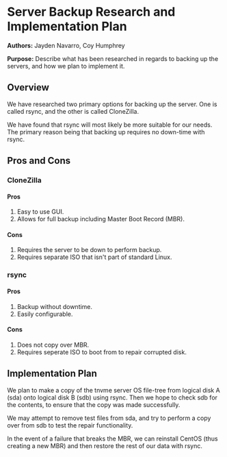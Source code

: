 # Server Backup Research and Implementation Plan

**Authors:** Jayden Navarro, Coy Humphrey

**Purpose:** Describe what has been researched in regards to backing up the servers, and how we plan to implement it.

## Overview
We have researched two primary options for backing up the server. One is called rsync, and the other is called CloneZilla.

We have found that rsync will most likely be more suitable for our needs. The primary reason being that backing up requires no down-time with rsync.

## Pros and Cons
### CloneZilla
#### Pros
1. Easy to use GUI.
2. Allows for full backup including Master Boot Record (MBR).

#### Cons
1. Requires the server to be down to perform backup.
2. Requires separate ISO that isn't part of standard Linux.

### rsync
#### Pros
1. Backup without downtime.
2. Easily configurable.

#### Cons
1. Does not copy over MBR.
2. Requires seperate ISO to boot from to repair corrupted disk.

## Implementation Plan
We plan to make a copy of the tnvme server OS file-tree from logical disk A (sda) onto logical disk B (sdb) using rsync. Then we hope to check sdb for the contents, to ensure that the copy was made successfully.

We may attempt to remove test files from sda, and try to perform a copy over from sdb to test the repair functionality.

In the event of a failure that breaks the MBR, we can reinstall CentOS (thus creating a new MBR) and then restore the rest of our data with rsync.
